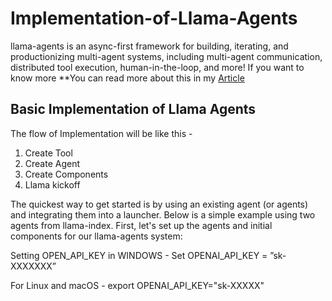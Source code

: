 # Implementation-of-Llama-Agents
llama-agents is an async-first framework for building, iterating, and productionizing multi-agent systems, including multi-agent communication, distributed tool execution, human-in-the-loop, and more!
If you want to know more **You can read more about this in my [Article]([https://www.analyticsvidhya.com/blog/2024/07/llama-agents-agents-as-a-service/?utm_source=social%20&utm_medium=github])

## Basic Implementation of Llama Agents
The flow of Implementation will be like this -
1. Create Tool
2. Create Agent
3. Create Components
4. Llama kickoff

The quickest way to get started is by using an existing agent (or agents) and integrating them into a launcher.
Below is a simple example using two agents from llama-index.
First, let's set up the agents and initial components for our llama-agents system:

Setting OPEN_API_KEY in WINDOWS - 
Set OPENAI_API_KEY = ”sk-XXXXXXX”

For Linux and macOS - 
export OPENAI_API_KEY="sk-XXXXX"
